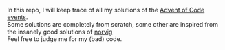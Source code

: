 In this repo, I will keep trace of all my solutions of the [Advent of Code events](https://adventofcode.com/). \
Some solutions are completely from scratch, some other are inspired from the insanely good solutions of [norvig](https://github.com/norvig)\
Feel free to judge me for my (bad) code.

